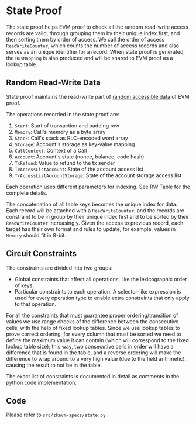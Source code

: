 # State Proof

The state proof helps EVM proof to check all the random read-write access records are valid, through grouping them by their unique index first, and then sorting them by order of access. We call the order of access `ReadWriteCounter`, which counts the number of access records and also serves as an unique identifier for a record. When state proof is generated, the `BusMapping` is also produced and will be shared to EVM proof as a lookup table.

## Random Read-Write Data

State proof maintains the read-write part of [random accessible data](./evm-proof.md#Random-Accessible-Data) of EVM proof.

The operations recorded in the state proof are:

1. `Start`: Start of transaction and padding row
2. `Memory`: Call's memory as a byte array
3. `Stack`: Call's stack as RLC-encoded word array
4. `Storage`: Account's storage as key-value mapping
5. `CallContext`: Context of a Call
6. `Account`: Account's state (nonce, balance, code hash)
7. `TxRefund`: Value to refund to the tx sender
8. `TxAccessListAccount`: State of the account access list
9. `TxAccessListAccountStorage`: State of the account storage access list

Each operation uses different parameters for indexing.  See [RW Table](./tables.md#rw_table) for the complete details.

The concatenation of all table keys becomes the unique index for data. Each record will be attached with a `ReadWriteCounter`, and the records are constraint to be in group by their unique index first and to be sorted by their `ReadWriteCounter` increasingly. Given the access to previous record, each target has their own format and rules to update, for example, values in `Memory` should fit in 8-bit.

## Circuit Constraints

The constraints are divided into two groups:

- Global constraints that affect all operations, like the lexicographic order of keys.
- Particular constraints to each operation.  A selector-like expression is used for every operation type to enable extra constraints that only apply to that operation.

For all the constraints that must guarantee proper ordering/transition of
values we use range checks of the difference between the consecutive cells,
with the help of fixed lookup tables.  Since we use lookup tables to prove
correct ordering, for every column that must be sorted we need to define the
maximum value it can contain (which will correspond to the fixed lookup table
size); this way, two consecutive cells in order will have a difference that is
found in the table, and a reverse ordering will make the difference to wrap
around to a very high value (due to the field arithmetic), causing the result
to not be in the table.

The exact list of constraints is documented in detail as comments in the python
code implementation.

## Code

Please refer to `src/zkevm-specs/state.py`
